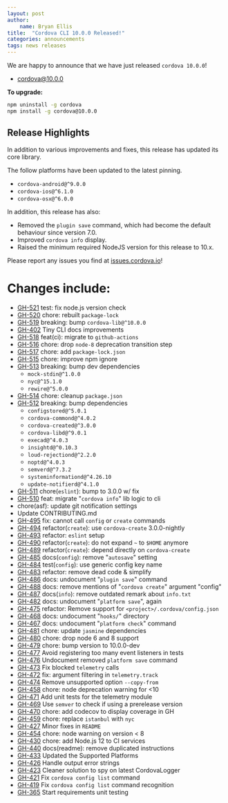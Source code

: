 ```yaml
---
layout: post
author:
    name: Bryan Ellis
title:  "Cordova CLI 10.0.0 Released!"
categories: announcements
tags: news releases
---
```


We are happy to announce that we have just released `cordova 10.0.0`!

* [cordova@10.0.0](https://www.npmjs.com/package/cordova)

**To upgrade:**

```bash
npm uninstall -g cordova
npm install -g cordova@10.0.0
```

## Release Highlights

In addition to various improvements and fixes, this release has updated its core library.

The follow platforms have been updated to the latest pinning.

* `cordova-android@^9.0.0`
* `cordova-ios@^6.1.0`
* `cordova-osx@^6.0.0`

In addition, this release has also:

* Removed the `plugin save` command, which had become the default behaviour since version 7.0.
* Improved `cordova info` display.
* Raised the minimum required NodeJS version for this release to 10.x.

Please report any issues you find at [issues.cordova.io](http://issues.cordova.io/)!

<!--more-->
# Changes include:

* [GH-521](https://github.com/apache/cordova-cli/pull/521) test: fix node.js version check
* [GH-520](https://github.com/apache/cordova-cli/pull/520) chore: rebuilt `package-lock`
* [GH-519](https://github.com/apache/cordova-cli/pull/519) breaking: bump `cordova-lib@^10.0.0`
* [GH-402](https://github.com/apache/cordova-cli/pull/402) Tiny CLI docs improvements
* [GH-518](https://github.com/apache/cordova-cli/pull/518) feat(ci): migrate to `github-actions`
* [GH-516](https://github.com/apache/cordova-cli/pull/516) chore: drop `node-8` deprecation transition step
* [GH-517](https://github.com/apache/cordova-cli/pull/517) chore: add `package-lock.json`
* [GH-515](https://github.com/apache/cordova-cli/pull/515) chore: improve npm ignore
* [GH-513](https://github.com/apache/cordova-cli/pull/513) breaking: bump dev dependencies
  * `mock-stdin@^1.0.0`
  * `nyc@^15.1.0`
  * `rewire@^5.0.0`
* [GH-514](https://github.com/apache/cordova-cli/pull/514) chore: cleanup `package.json`
* [GH-512](https://github.com/apache/cordova-cli/pull/512) breaking: bump dependencies
  * `configstored@^5.0.1`
  * `cordova-commond@^4.0.2`
  * `cordova-created@^3.0.0`
  * `cordova-libd@^9.0.1`
  * `execad@^4.0.3`
  * `insightd@^0.10.3`
  * `loud-rejectiond@^2.2.0`
  * `noptd@^4.0.3`
  * `semverd@^7.3.2`
  * `systeminformationd@^4.26.10`
  * `update-notifierd@^4.1.0`
* [GH-511](https://github.com/apache/cordova-cli/pull/511) chore(`eslint`): bump to 3.0.0 w/ fix
* [GH-510](https://github.com/apache/cordova-cli/pull/510) feat: migrate "`cordova info`" lib logic to cli
* chore(asf): update git notification settings
* Update CONTRIBUTING.md
* [GH-495](https://github.com/apache/cordova-cli/pull/495) fix: cannot call `config` or `create` commands
* [GH-494](https://github.com/apache/cordova-cli/pull/494) refactor(`create`): use `cordova-create` 3.0.0-nightly
* [GH-493](https://github.com/apache/cordova-cli/pull/493) refactor: `eslint` setup
* [GH-490](https://github.com/apache/cordova-cli/pull/490) refactor(`create`): do not expand `~` to `$HOME` anymore
* [GH-489](https://github.com/apache/cordova-cli/pull/489) refactor(`create`): depend directly on `cordova-create`
* [GH-485](https://github.com/apache/cordova-cli/pull/485) docs(`config`): remove "`autosave`" setting
* [GH-484](https://github.com/apache/cordova-cli/pull/484) test(`config`): use generic config key name
* [GH-483](https://github.com/apache/cordova-cli/pull/483) refactor: remove dead code & simplify
* [GH-486](https://github.com/apache/cordova-cli/pull/486) docs: undocument "`plugin save`" command
* [GH-488](https://github.com/apache/cordova-cli/pull/488) docs: remove mentions of "`cordova create`" argument "config"
* [GH-487](https://github.com/apache/cordova-cli/pull/487) docs(`info`): remove outdated remark about `info.txt`
* [GH-482](https://github.com/apache/cordova-cli/pull/482) docs: undocument "`platform save`", again
* [GH-475](https://github.com/apache/cordova-cli/pull/475) refactor: Remove support for `<project>/.cordova/config.json`
* [GH-468](https://github.com/apache/cordova-cli/pull/468) docs: undocument "`hooks/`" directory
* [GH-467](https://github.com/apache/cordova-cli/pull/467) docs: undocument "`platform check`" command
* [GH-481](https://github.com/apache/cordova-cli/pull/481) chore: update `jasmine` dependencies
* [GH-480](https://github.com/apache/cordova-cli/pull/480) chore: drop node 6 and 8 support
* [GH-479](https://github.com/apache/cordova-cli/pull/479) chore: bump version to 10.0.0-dev
* [GH-477](https://github.com/apache/cordova-cli/pull/477) Avoid registering too many event listeners in tests
* [GH-476](https://github.com/apache/cordova-cli/pull/476) Undocument removed `platform save` command
* [GH-473](https://github.com/apache/cordova-cli/pull/473) Fix blocked `telemetry` calls
* [GH-472](https://github.com/apache/cordova-cli/pull/472) fix: argument filtering in `telemetry.track`
* [GH-474](https://github.com/apache/cordova-cli/pull/474) Remove unsupported option `--copy-from`
* [GH-458](https://github.com/apache/cordova-cli/pull/458) chore: node deprecation warning for <10
* [GH-471](https://github.com/apache/cordova-cli/pull/471) Add unit tests for the telemetry module
* [GH-469](https://github.com/apache/cordova-cli/pull/469) Use `semver` to check if using a prerelease version
* [GH-470](https://github.com/apache/cordova-cli/pull/470) chore: add codecov to display coverage in GH
* [GH-459](https://github.com/apache/cordova-cli/pull/459) chore: replace `istanbul` with `nyc`
* [GH-427](https://github.com/apache/cordova-cli/pull/427) Minor fixes in `README`
* [GH-454](https://github.com/apache/cordova-cli/pull/454) chore: node warning on version < 8
* [GH-430](https://github.com/apache/cordova-cli/pull/430) chore: add Node.js 12 to CI services
* [GH-440](https://github.com/apache/cordova-cli/pull/440) docs(readme): remove duplicated instructions
* [GH-433](https://github.com/apache/cordova-cli/pull/433) Updated the Supported Platforms
* [GH-426](https://github.com/apache/cordova-cli/pull/426) Handle output error strings
* [GH-423](https://github.com/apache/cordova-cli/pull/423) Cleaner solution to spy on latest CordovaLogger
* [GH-421](https://github.com/apache/cordova-cli/pull/421) Fix `cordova config list` command
* [GH-419](https://github.com/apache/cordova-cli/pull/419) Fix `cordova config list` command recognition
* [GH-365](https://github.com/apache/cordova-cli/pull/365) Start requirements unit testing
